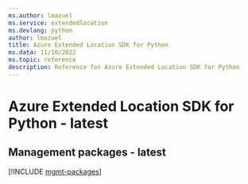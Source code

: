 ```yaml
---
ms.author: lmazuel
ms.service: extendedlocation
ms.devlang: python
author: lmazuel
title: Azure Extended Location SDK for Python
ms.data: 11/10/2022
ms.topic: reference
description: Reference for Azure Extended Location SDK for Python
---
```

# Azure Extended Location SDK for Python - latest

## Management packages - latest
[!INCLUDE [mgmt-packages](extended-location-mgmt-index.md)]